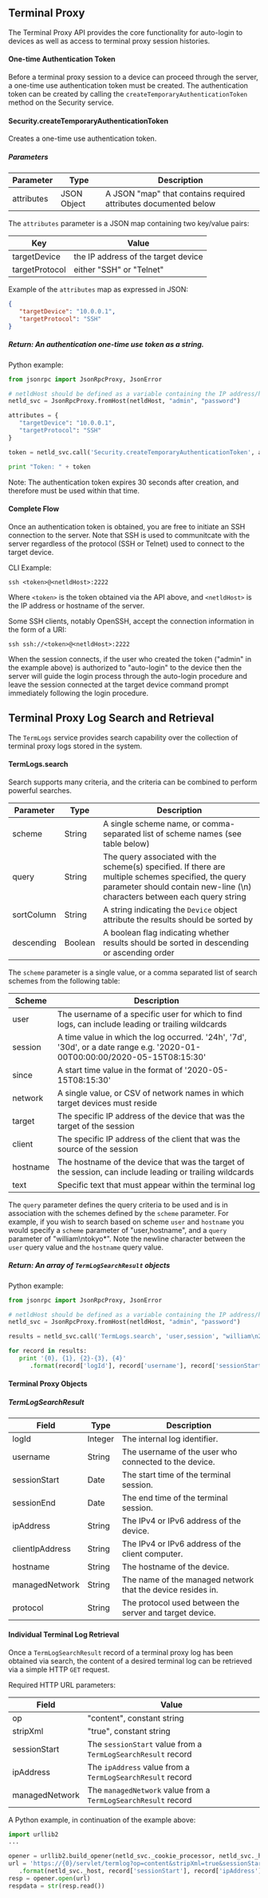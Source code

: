 ## Terminal Proxy

The Terminal Proxy API provides the core functionality for auto-login to devices as well as
access to terminal proxy session histories.

#### One-time Authentication Token

Before a terminal proxy session to a device can proceed through the server, a one-time use
authentication token must be created. The authentication token can be created by calling the
``createTemporaryAuthenticationToken`` method on the Security service.

#### Security.createTemporaryAuthenticationToken
Creates a one-time use authentication token.

##### Parameters
| Parameter      | Type           | Description       |
| -------------- | -------------  | ----------------- |
| attributes     | JSON Object    | A JSON "map" that contains required attributes documented below |

The ``attributes`` parameter is a JSON map containing two key/value pairs:

| Key             | Value                                |
| --------------- | ------------------------------------ |
| targetDevice    | the IP address of the target device  |
| targetProtocol  | either "SSH" or "Telnet"             |

Example of the ``attributes`` map as expressed in JSON:
```json
{
   "targetDevice": "10.0.0.1",
   "targetProtocol": "SSH"
}
```

##### Return: An authentication one-time use token as a string.

Python example:

```python
from jsonrpc import JsonRpcProxy, JsonError

# netldHost should be defined as a variable containing the IP address/hostname of the NetLD server
netld_svc = JsonRpcProxy.fromHost(netldHost, "admin", "password")

attributes = {
   "targetDevice": "10.0.0.1",
   "targetProtocol": "SSH"
}

token = netld_svc.call('Security.createTemporaryAuthenticationToken', attributes)

print "Token: " + token
```

Note: The authentication token expires 30 seconds after creation, and therefore must be used
within that time.

<p class="vspacer"></p>

#### Complete Flow

Once an authentication token is obtained, you are free to initiate an SSH connection to the
server. Note that SSH is used to communitcate with the server regardless of the protocol (SSH or Telnet)
used to connect to the target device.

CLI Example:
```
ssh <token>@<netldHost>:2222
```
Where ``<token>`` is the token obtained via the API above, and ``<netldHost>`` is the IP address
or hostname of the server.

Some SSH clients, notably OpenSSH, accept the connection information in the form of a URI:
```
ssh ssh://<token>@<netldHost>:2222
```

When the session connects, if the user who created the token ("admin" in the example above) is
authorized to "auto-login" to the device then the server will guide the login process through the
auto-login procedure and leave the session connected at the target device command prompt immediately
following the login procedure.

<p class="vspacer"></p>

## Terminal Proxy Log Search and Retrieval

The ``TermLogs`` service provides search capability over the collection of terminal proxy logs
stored in the system.

#### TermLogs.search

Search supports many criteria, and the criteria can be combined to perform powerful searches.

| Parameter     | Type          | Description      |
| ------------- | ------------- | --------------   |
| scheme        | String        | A single scheme name, or comma-separated list of scheme names (see table below) |
| query         | String        | The query associated with the scheme(s) specified.  If there are multiple schemes specified, the query parameter should contain new-line (\n) characters between each query string |
| sortColumn    | String        | A string indicating the ``Device`` object attribute the results should be sorted by |
| descending    | Boolean       | A boolean flag indicating whether results should be sorted in descending or ascending order |

The ``scheme`` parameter is a single value, or a comma separated list of search schemes from the following table:

| Scheme             | Description     |
| ------------------ | --------------- |
| user               | The username of a specific user for which to find logs, can include leading or trailing wildcards |
| session            | A time value in which the log occurred. '24h', '7d', '30d', or a date range e.g. '2020-01-00T00:00:00/2020-05-15T08:15:30' |
| since              | A start time value in the format of '2020-05-15T08:15:30' |
| network            | A single value, or CSV of network names in which target devices must reside |
| target             | The specific IP address of the device that was the target of the session |
| client             | The specific IP address of the client that was the source of the session |
| hostname           | The hostname of the device that was the target of the session, can include leading or trailing wildcards |
| text               | Specific text that must appear within the terminal log |

The ``query`` parameter defines the query criteria to be used and is in association with the schemes defined by the ``scheme`` parameter.
For example, if you wish to search based on scheme ``user`` and ``hostname`` you would specify a ``scheme`` parameter of "user,hostname", and
a ``query`` parameter of "william\ntokyo*".  Note the newline character between the ``user`` query value and the ``hostname`` query value.

##### Return: An array of ``TermLogSearchResult`` objects

Python example:
```python
from jsonrpc import JsonRpcProxy, JsonError

# netldHost should be defined as a variable containing the IP address/hostname of the NetLD server
netld_svc = JsonRpcProxy.fromHost(netldHost, "admin", "password")

results = netld_svc.call('TermLogs.search', 'user,session', "william\n24h", 'sessionStart', False)

for record in results:
   print '{0}, {1}, {2}-{3}, {4}'
      .format(record['logId'], record['username'], record['sessionStart'], record['sessionEnd'], record['ipAddress'])
```

#### Terminal Proxy Objects

##### TermLogSearchResult

| Field           | Type          | Description      |
| --------------- | ------------- | --------------   |
| logId           | Integer       | The internal log identifier. |
| username        | String        | The username of the user who connected to the device. |
| sessionStart    | Date          | The start time of the terminal session. |
| sessionEnd      | Date          | The end time of the terminal session. |
| ipAddress       | String        | The IPv4 or IPv6 address of the device. |
| clientIpAddress | String        | The IPv4 or IPv6 address of the client computer. |
| hostname        | String        | The hostname of the device. |
| managedNetwork  | String        | The name of the managed network that the device resides in. |
| protocol        | String        | The protocol used between the server and target device. |

<p class="vspacer"></p>

#### Individual Terminal Log Retrieval

Once a ``TermLogSearchResult`` record of a terminal proxy log has been obtained via search, the content of a
desired terminal log can be retrieved via a simple HTTP ``GET`` request.

Required HTTP URL parameters:

| Field           | Value     |
| --------------- | --------- |
| op              | "content", constant string |
| stripXml        | "true", constant string |
| sessionStart    | The ``sessionStart`` value from a ``TermLogSearchResult`` record |
| ipAddress       | The ``ipAddress`` value from a ``TermLogSearchResult`` record |
| managedNetwork  | The ``managedNetwork`` value from a ``TermLogSearchResult`` record |

A Python example, in continuation of the example above:
```python
import urllib2
...

opener = urllib2.build_opener(netld_svc._cookie_processor, netld_svc._https_handler)
url = 'https://{0}/servlet/termlog?op=content&stripXml=true&sessionStart={1}&ipAddress={2}&managedNetwork={3}'
   .format(netld_svc._host, record['sessionStart'], record['ipAddress'], record['managedNetwork'])
resp = opener.open(url)
respdata = str(resp.read())
```
